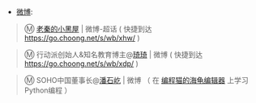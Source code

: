 - [微博](https://m.weibo.cn/):

>  Ⓜ️ [老秦的小黑屋](https://m.weibo.cn/p/1008086836d2af3ee12341aee82c55c6205a88) | 微博-超话 ( 快捷到达 https://go.choong.net/s/wb/xhw/ )

>  Ⓜ️ 行动派创始人&知名教育博主@[琦琦](https://m.weibo.cn/u/1657986390?jumpfrom=weibocom) | 微博 ( 快捷到达 https://go.choong.net/s/wb/xdp/ )

>  Ⓜ️ SOHO中国董事长@[潘石屹](https://m.weibo.cn/u/1182391231) | 微博  （ 在 [编程猫的海龟编辑器](https://wood.codemao.cn/) 上学习Python编程 ）
